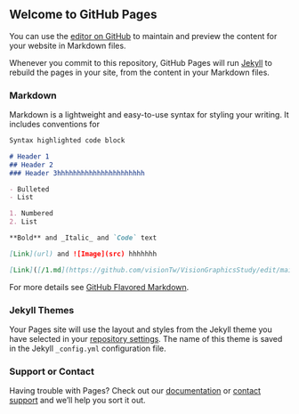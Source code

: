 ## Welcome to GitHub Pages

You can use the [editor on GitHub](https://github.com/visionTw/VisionGraphicsStudy/edit/main/README.md) to maintain and preview the content for your website in Markdown files.

Whenever you commit to this repository, GitHub Pages will run [Jekyll](https://jekyllrb.com/) to rebuild the pages in your site, from the content in your Markdown files.

### Markdown

Markdown is a lightweight and easy-to-use syntax for styling your writing. It includes conventions for

```markdown
Syntax highlighted code block

# Header 1
## Header 2
### Header 3hhhhhhhhhhhhhhhhhhhhhh

- Bulleted
- List

1. Numbered
2. List

**Bold** and _Italic_ and `Code` text

[Link](url) and ![Image](src) hhhhhhh

[Link]([/1.md](https://github.com/visionTw/VisionGraphicsStudy/edit/main/1.md)) and ![Image](src)
```

For more details see [GitHub Flavored Markdown](https://guides.github.com/features/mastering-markdown/).

### Jekyll Themes

Your Pages site will use the layout and styles from the Jekyll theme you have selected in your [repository settings](https://github.com/visionTw/VisionGraphicsStudy/settings/pages). The name of this theme is saved in the Jekyll `_config.yml` configuration file.

### Support or Contact

Having trouble with Pages? Check out our [documentation](https://docs.github.com/categories/github-pages-basics/) or [contact support](https://support.github.com/contact) and we’ll help you sort it out.
